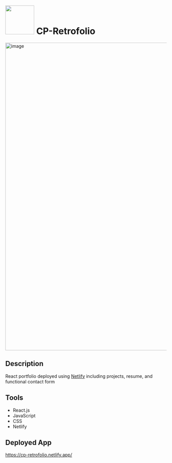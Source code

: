 # <img src="https://github.com/briandgomez/cp-retrofolio/assets/69539559/9e97e5bd-4c4b-423b-8f82-c58bc73e9466" width="90" height="90"> CP-Retrofolio
<img width="959" alt="image" src="https://github.com/briandgomez/cp-retrofolio/assets/69539559/0acdba8e-15f4-4aff-bff9-d67b8c977d6e">

## Description
React portfolio deployed using [Netlify](https://www.netlify.com/) including projects, resume, and functional contact form 

## Tools
* React.js
* JavaScript
* CSS
* Netlify

## Deployed App
https://cp-retrofolio.netlify.app/
